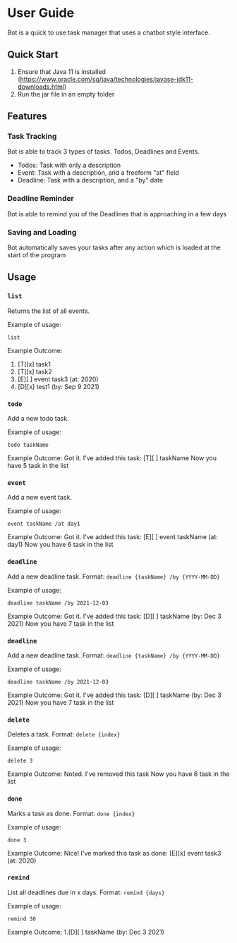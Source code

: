 # User Guide

Bot is a quick to use task manager that uses a chatbot style interface.

## Quick Start
1. Ensure that Java 11 is installed (https://www.oracle.com/sg/java/technologies/javase-jdk11-downloads.html)
2. Run the jar file in an empty folder

## Features 

### Task Tracking

Bot is able to track 3 types of tasks. Todos, Deadlines and Events.
* Todos: Task with only a description
* Event: Task with a description, and a freeform "at" field
* Deadline: Task with a description, and a "by" date

### Deadline Reminder 

Bot is able to remind you of the Deadlines that is approaching in a few days

### Saving and Loading
Bot automatically saves your tasks after any action which is loaded at the start of the program

## Usage

### `list`

Returns the list of all events.

Example of usage: 

`list`

Example Outcome:
1. [T][x] task1
2. [T][x] task2
3. [E][ ] event task3 (at: 2020)
4. [D][x] test1 (by: Sep 9 2021)

### `todo`

Add a new todo task.

Example of usage:

`todo taskName`

Example Outcome:
Got it. I've added this task:
[T][ ] taskName
Now you have 5 task in the list

### `event`

Add a new event task.

Example of usage:

`event taskName /at day1`

Example Outcome:
Got it. I've added this task:
[E][ ] event taskName (at: day1)
Now you have 6 task in the list

### `deadline`

Add a new deadline task.
Format: `deadline {taskName} /by {YYYY-MM-DD}`

Example of usage:

`deadline taskName /by 2021-12-03`

Example Outcome:
Got it. I've added this task:
[D][ ] taskName (by: Dec 3 2021)
Now you have 7 task in the list

### `deadline`

Add a new deadline task.
Format: `deadline {taskName} /by {YYYY-MM-DD}`

Example of usage:

`deadline taskName /by 2021-12-03`

Example Outcome:
Got it. I've added this task:
[D][ ] taskName (by: Dec 3 2021)
Now you have 7 task in the list

### `delete`

Deletes a task.
Format: `delete {index}`

Example of usage:

`delete 3`

Example Outcome:
Noted. I've removed this task
Now you have 6 task in the list 

### `done`

Marks a task as done.
Format: `done {index}`

Example of usage:

`done 3`

Example Outcome:
Nice! I've marked this task as done:
[E][x] event task3 (at: 2020)

### `remind`

List all deadlines due in x days.
Format: `remind {days}`

Example of usage:

`remind 30`

Example Outcome:
1.[D][ ] taskName (by: Dec 3 2021)